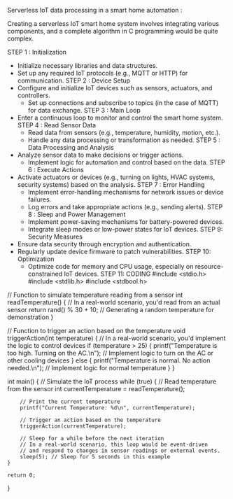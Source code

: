  Serverless IoT data processing in a smart home automation :

 
    
Creating a serverless IoT smart home system involves integrating various components, and a complete algorithm in C programming would be quite complex.

STEP 1 : Initialization
- Initialize necessary libraries and data structures.
- Set up any required IoT protocols (e.g., MQTT or HTTP) for communication.
STEP 2 : Device Setup
- Configure and initialize IoT devices such as sensors, actuators, and controllers.
   - Set up connections and subscribe to topics (in the case of MQTT) for data exchange.
STEP 3 : Main Loop
- Enter a continuous loop to monitor and control the smart home system.
STEP 4 : Read Sensor Data
  - Read data from sensors (e.g., temperature, humidity, motion, etc.).
   - Handle any data processing or transformation as needed.
STEP 5 : Data Processing and Analysis
- Analyze sensor data to make decisions or trigger actions.
   - Implement logic for automation and control based on the data.
STEP 6 : Execute Actions
- Activate actuators or devices (e.g., turning on lights, HVAC systems, security systems) based on the analysis.
STEP 7 : Error Handling
  - Implement error-handling mechanisms for network issues or device failures.
   - Log errors and take appropriate actions (e.g., sending alerts).
STEP 8 : Sleep and Power Management
    - Implement power-saving mechanisms for battery-powered devices.
    - Integrate sleep modes or low-power states for IoT devices.
STEP 9: Security Measures
- Ensure data security through encryption and authentication.
 - Regularly update device firmware to patch vulnerabilities.
STEP 10: Optimization
    - Optimize code for memory and CPU usage, especially on resource-constrained IoT devices.
STEP 11: CODING
#include <stdio.h>
#include <stdlib.h>
#include <stdbool.h>

// Function to simulate temperature reading from a sensor
int readTemperature() {
    // In a real-world scenario, you'd read from an actual sensor
    return rand() % 30 + 10; // Generating a random temperature for demonstration
}

// Function to trigger an action based on the temperature
void triggerAction(int temperature) {
    // In a real-world scenario, you'd implement the logic to control devices
    if (temperature > 25) {
        printf("Temperature is too high. Turning on the AC.\n");
        // Implement logic to turn on the AC or other cooling devices
    } else {
        printf("Temperature is normal. No action needed.\n");
        // Implement logic for normal temperature
    }
}

int main() {
    // Simulate the IoT process
    while (true) {
        // Read temperature from the sensor
        int currentTemperature = readTemperature();
        
        // Print the current temperature
        printf("Current Temperature: %d\n", currentTemperature);

        // Trigger an action based on the temperature
        triggerAction(currentTemperature);

        // Sleep for a while before the next iteration
        // In a real-world scenario, this loop would be event-driven
        // and respond to changes in sensor readings or external events.
        sleep(5); // Sleep for 5 seconds in this example
    }

    return 0;
}



 




